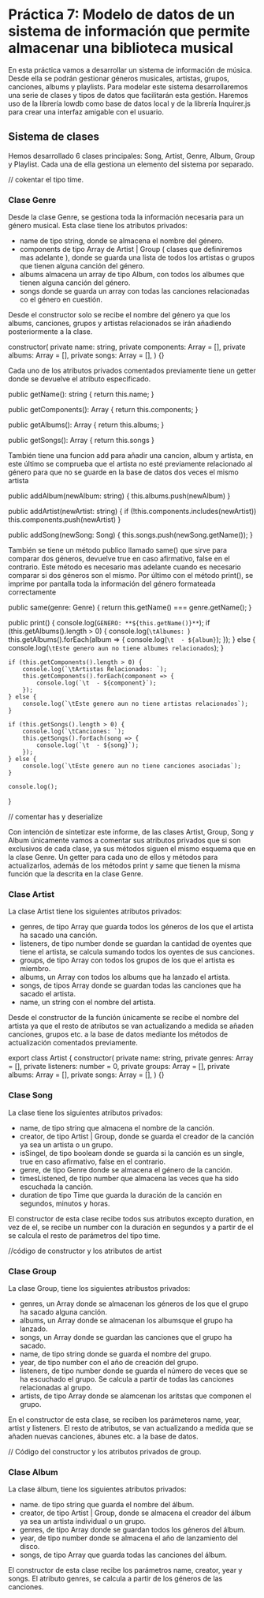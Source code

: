 # Práctica 7: Modelo de datos de un sistema de información que permite almacenar una biblioteca musical

En esta práctica vamos a desarrollar un sistema de información de música. Desde ella se podrán gestionar géneros musicales, artistas, grupos, canciones, albums y playlists. Para modelar este sistema desarrollaremos una serie de clases y tipos de datos que facilitarán esta gestión. Haremos uso de la librería lowdb como base de datos local y de la librería Inquirer.js para crear una interfaz amigable con el usuario.

## Sistema de clases

Hemos desarrollado 6 clases principales: Song, Artist, Genre, Album, Group y Playlist. Cada una de ella gestiona un elemento del sistema por separado. 

// cokentar el tipo time. 

### Clase Genre

Desde la clase Genre, se gestiona toda la información necesaria para un género musical. Esta clase tiene los atributos privados:
  - name de tipo string, donde se almacena el nombre del género. 
  - components de tipo Array de Artist | Group ( clases que definiremos mas adelante ), donde se guarda una lista de todos los artistas o grupos que tienen alguna canción del género. 
  - albums almacena un array de tipo Album, con todos los albumes que tienen alguna canción del género.
  - songs donde se guarda un array con todas las canciones relacionadas co  el género en cuestión. 

Desde el constructor solo se recibe el nombre del género ya que los albums, canciones, grupos y artistas relacionados se irán añadiendo posteriormente a la clase. 


  constructor(
    private name: string,
    private components: Array<string> = [],
    private albums: Array<string> = [],
    private songs: Array<string> = [],
  ) {}

Cada uno de los atributos privados comentados previamente tiene un getter donde se devuelve el atributo especificado. 


  public getName(): string {
      return this.name;
  }

  public getComponents(): Array<string> {
      return this.components;
  }

  public getAlbums(): Array<string> {
      return this.albums;
  }

  public getSongs(): Array<string> {
      return this.songs
  }

También tiene una funcion add para añadir una cancion, album y artista, en este último se comprueba que el artista no esté previamente relacionado al género para que no se guarde en la base de datos dos veces el mismo artista


  public addAlbum(newAlbum: string) {
      this.albums.push(newAlbum)
  }

  public addArtist(newArtist: string) {
      if (!this.components.includes(newArtist))
          this.components.push(newArtist)
  }

  public addSong(newSong: Song) {
      this.songs.push(newSong.getName());
  }


También se tiene un método publico llamado same() que sirve para comparar dos géneros, devuelve true en caso afirmativo, false en el contrario. Este método es necesario mas adelante cuando es necesario comparar si dos géneros son el mismo. Por último con el método print(), se imprime por pantalla toda la información del género formateada correctamente


  public same(genre: Genre) {
    return this.getName() === genre.getName();
  }

  public print() {
    console.log(`GENERO: **${this.getName()}**`);
    if (this.getAlbums().length > 0) {
        console.log(`\tAlbumes: `)
        this.getAlbums().forEach(album => {
            console.log(`\t  - ${album}`);
        });
    } else {
        console.log(`\tEste genero aun no tiene albumes relacionados`);
    }

    if (this.getComponents().length > 0) {
        console.log(`\tArtistas Relacionados: `);
        this.getComponents().forEach(component => {
            console.log(`\t  - ${component}`);
        });
    } else {
        console.log(`\tEste genero aun no tiene artistas relacionados`);
    }   

    if (this.getSongs().length > 0) {
        console.log(`\tCanciones: `);
        this.getSongs().forEach(song => {
            console.log(`\t  - ${song}`);
        });
    } else {
        console.log(`\tEste genero aun no tiene canciones asociadas`);
    }

    console.log();
  }

// comentar has y deserialize 

Con intención de sintetizar este informe, de las clases Artist, Group, Song y Album únicamente vamos a comentar sus atributos privados que si son exclusivos de cada clase, ya sus métodos siguen el mismo esquema que en la clase Genre. Un getter para cada uno de ellos y métodos para actualizarlos, además de los métodos print y same que tienen la misma función que la descrita en la clase Genre. 

### Clase Artist

La clase Artist tiene los siguientes atributos privados:
  - genres, de tipo Array<Genre> que guarda todos los géneros de los que el artista ha sacado una canción.
  - listeners, de tipo number donde se guardan la cantidad de oyentes que tiene el artista, se calcula sumando todos los oyentes de sus canciones.
  - groups, de tipo Array<Group> con todos los grupos de los que el artista es miembro.
  - albums, un Array<Album> con todos los albums que ha lanzado el artista.
  - songs, de tipos Array<Song> donde se guardan todas las canciones que ha sacado el artista.
  - name, un string con el nombre del artista.
  
Desde el constructor de la función únicamente se recibe el nombre del artista ya que el resto de atributos se van actualizando a medida se añaden canciones, grupos etc. a la base de datos mediante los métodos de actualización comentados previamente.
  
  export class Artist {
    constructor(
      private name: string,
      private genres: Array<string> = [],
      private listeners: number = 0,
      private groups: Array<string> = [],
      private albums: Array<string> = [],
      private songs: Array<string> = [],
    ) {} 

### Clase Song
  
La clase tiene los siguientes atributos privados: 
  - name, de tipo string que almacena el nombre de la canción. 
  - creator, de tipo Artist | Group, donde se guarda el creador de la canción ya sea un artista o un grupo. 
  - isSingel, de tipo booleam donde se guarda si la canción es un single, true en caso afirmativo, false en el contrario. 
  - genre, de tipo Genre donde se almacena el género de la canción. 
  - timesListened, de tipo number que almacena las veces que ha sido escuchada la canción. 
  - duration de tipo Time que guarda la duración de la canción en segundos, minutos y horas.
  
El constructor de esta clase recibe todos sus atributos excepto duration, en vez de el, se recibe un number con la duración en segundos y a partir de el se calcula el resto de parámetros del tipo time.
  
//código de constructor y los atributos de artist 

  
### Clase Group
La clase Group, tiene los siguientes atribustos privados:
  
  - genres, un Array<Genre> donde se almacenan los géneros de los que el grupo ha sacado alguna canción. 
  - albums, un Array<Albums> donde se almacenan los albumsque el grupo ha lanzado.
  - songs, un Array<Song> donde se guardan las canciones que el grupo ha sacado. 
  - name, de tipo string  donde se guarda el nombre del grupo. 
  - year, de tipo number con el año de creación del grupo. 
  - listeners, de tipo number donde se guarda el número de veces que se ha escuchado el grupo. Se calcula a partir de todas las canciones relacionadas al grupo.
  - artists, de tipo Array<Artist> donde se alamcenan los aritstas que componen el grupo.
  
En el constructor de esta clase, se reciben los parámeteros name, year, artist y listeners. El resto de atributos, se van actualizando a medida que se añaden nuevas canciones, ábunes etc. a la base de datos. 

// Código del constructor y los atributos privados de group. 
  
  
### Clase Album
La clase álbum, tiene los siguientes atributos privados:
  
  - name. de tipo string que guarda el nombre del álbum. 
  - creator, de tipo Artist | Group, donde se almacena el creador del álbum ya sea un artista individual o un grupo. 
  - genres, de tipo Array<Genre> donde se guardan todos los géneros del álbum. 
  - year, de tipo number donde se almacena el año de lanzamiento del disco. 
  - songs, de tipo Array<Songs> que guarda todas las canciones del álbum. 
  
El constructor de esta clase recibe los parámetros name, creator, year y songs. El atributo genres, se calcula a partir de los géneros de las canciones.
                                
                                
                        





